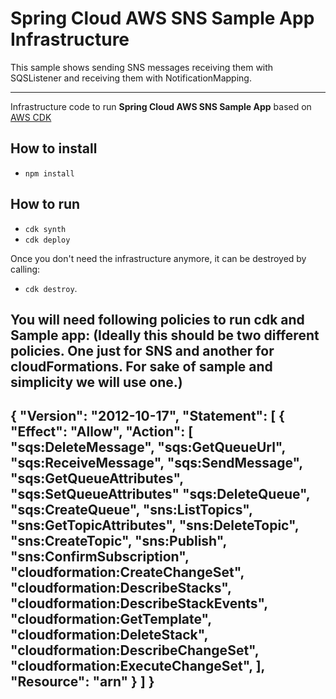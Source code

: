 # Spring Cloud AWS SNS Sample App Infrastructure

This sample shows sending SNS messages receiving them with SQSListener and receiving them with NotificationMapping. 

---

Infrastructure code to run **Spring Cloud AWS SNS Sample App** based on [AWS CDK](https://aws.amazon.com/cdk/)

## How to install

* `npm install`

## How to run

* `cdk synth`
* `cdk deploy`

Once you don't need the infrastructure anymore, it can be destroyed by calling:

* `cdk destroy`.

You will need following policies to run cdk and Sample app:
(Ideally this should be two different policies. One just for SNS and another for cloudFormations. For sake of sample and simplicity we will use one.)
---
{
    "Version": "2012-10-17",
    "Statement": [
        {
            "Effect": "Allow",
            "Action": [
                "sqs:DeleteMessage",
                "sqs:GetQueueUrl",
                "sqs:ReceiveMessage",
                "sqs:SendMessage",
                "sqs:GetQueueAttributes",
                "sqs:SetQueueAttributes"
                "sqs:DeleteQueue",
                "sqs:CreateQueue",
                 "sns:ListTopics",
                "sns:GetTopicAttributes",
                "sns:DeleteTopic",
                "sns:CreateTopic",
                "sns:Publish",
                "sns:ConfirmSubscription",
                "cloudformation:CreateChangeSet",
                "cloudformation:DescribeStacks",
                "cloudformation:DescribeStackEvents",
                "cloudformation:GetTemplate",
                "cloudformation:DeleteStack",
                "cloudformation:DescribeChangeSet",
                "cloudformation:ExecuteChangeSet",
            ],
            "Resource": "arn"
        }
    ]
}
---